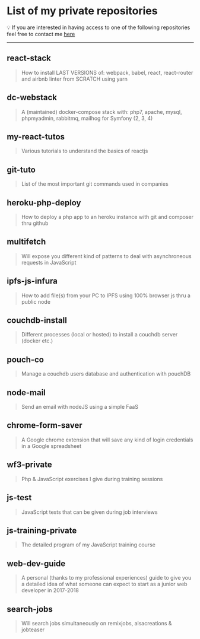 # List of my private repositories

:bulb: If you are interested in having access to one of the following repositories feel free to contact me [here](https://arthur.xn--grgoi-csa.re/contact)

___

## react-stack

>How to install LAST VERSIONS of: webpack, babel, react, react-router and airbnb linter from SCRATCH using yarn

## dc-webstack

>A (maintained) docker-compose stack with: php7, apache, mysql, phpmyadmin, rabbitmq, mailhog for Symfony (2, 3, 4)

## my-react-tutos

>Various tutorials to understand the basics of reactjs

## git-tuto

>List of the most important git commands used in companies

## heroku-php-deploy

>How to deploy a php app to an heroku instance with git and composer thru github

## multifetch

>Will expose you different kind of patterns to deal with asynchroneous requests in JavaScript

## ipfs-js-infura

>How to add file(s) from your PC to IPFS using 100% browser js thru a public node

## couchdb-install

>Different processes (local or hosted) to install a couchdb server (docker etc.)

## pouch-co

>Manage a couchdb users database and authentication with pouchDB

## node-mail

>Send an email with nodeJS using a simple FaaS

## chrome-form-saver

>A Google chrome extension that will save any kind of login credentials in a Google spreadsheet

## wf3-private

>Php & JavaScript exercises I give during training sessions

## js-test

>JavaScript tests that can be given during job interviews

## js-training-private

>The detailed program of my JavaScript training course

## web-dev-guide

>A personal (thanks to my professional experiences) guide to give you a detailed idea of what someone can expect to start as a junior web developer in 2017-2018

## search-jobs

>Will search jobs simultaneously on remixjobs, alsacreations & jobteaser